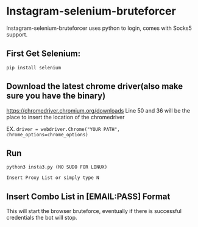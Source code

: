 # Instagram-selenium-bruteforcer
Instagram-selenium-bruteforcer uses python to login, comes with Socks5 support.

## First Get Selenium:
```pip install selenium```

## Download the latest chrome driver(also make sure you have the binary)
https://chromedriver.chromium.org/downloads
Line 50 and 36 will be the place to insert the location of the chromedriver

EX. ```driver = webdriver.Chrome("YOUR PATH", chrome_options=chrome_options)```

## Run 
```python3 insta3.py (NO SUDO FOR LINUX)```

```Insert Proxy List or simply type N```

## Insert Combo List in [EMAIL:PASS] Format

This will start the browser bruteforce, eventually if there is successful credentials the bot will stop.





